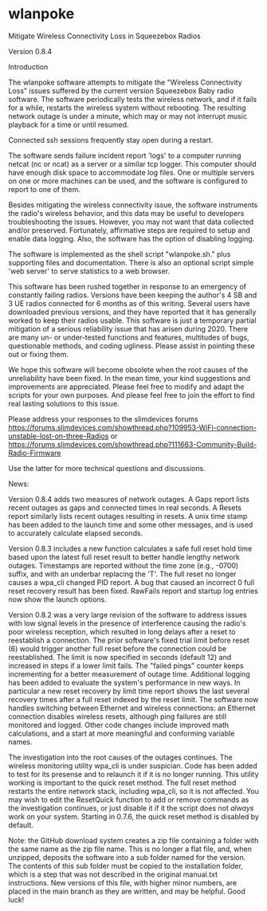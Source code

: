 # wlanpoke
Mitigate Wireless Connectivity Loss in Squeezebox Radios

Version 0.8.4

Introduction

The wlanpoke software attempts to mitigate the "Wireless Connectivity Loss" issues suffered by the current version Squeezebox Baby radio software. The software periodically tests the wireless network, and if it fails for a while, restarts the wireless system without rebooting. The resulting network outage is under a minute, which may or may not interrupt music playback for a time or until resumed.

Connected ssh sessions frequently stay open during a restart.

The software sends failure incident report 'logs' to a computer running netcat (nc or ncat) as a server or a similar tcp logger. This computer should have enough disk space to accommodate log files. One or multiple servers on one or more machines can be used, and the software is configured to report to one of them.

Besides mitigating the wireless connectivity issue, the software instruments the radio's wireless behavior, and this data may be useful to developers troubleshooting the issues. However, you may not want that data collected and/or preserved. Fortunately, affirmative steps are required to setup and enable data logging. Also, the software has the option of disabling logging.

The software is implemented as the shell script "wlanpoke.sh." plus supporting files and documentation. There is also an optional script simple 'web server' to serve statistics to a web browser.

This software has been rushed together in response to an emergency of constantly failing radios. Versions have been keeping the author's 4 SB and 3 UE radios connected for 6 months as of this writing. Several users have downloaded previous versions, and they have reported that it has generally worked to keep their radios usable. This software is just a temporary partial mitigation of a serious reliability issue that has arisen during 2020. There are many un- or under-tested functions and features, multitudes of bugs, questionable methods, and coding ugliness. Please assist in pointing these out or fixing them.

We hope this software will become obsolete when the root causes of the unreliability have been fixed. In the mean time, your kind suggestions and improvements are appreciated. Please feel free to modify and adapt the scripts for your own purposes. And please feel free to join the effort to find real lasting solutions to this issue.

Please address your responses to the slimdevices forums  https://forums.slimdevices.com/showthread.php?109953-WiFi-connection-unstable-lost-on-three-Radios or https://forums.slimdevices.com/showthread.php?111663-Community-Build-Radio-Firmware

Use the latter for more technical questions and discussions.

News: 

Version 0.8.4 adds two measures of network outages. A Gaps report lists recent outages as gaps and connected times in real seconds. A Resets report similarly lists recent outages resulting in resets. A unix time stamp has been added to the launch time and some other messages, and is used to accurately calculate elapsed seconds.

Version 0.8.3 includes a new function calculates a safe full reset hold time based upon the latest full reset result to better handle lengthy network outages. Timestamps are reported without the time zone (e.g., -0700) suffix, and with an underbar replacing the 'T'. The full reset no longer causes a wpa_cli changed PID report. A bug that caused an incorrect 0 full reset recovery result has been fixed. RawFails report and startup log entries now show the launch options.

Version 0.8.2 was a very large revision of the software to address issues with low signal levels in the presence of interference causing the radio's poor wireless reception, which resulted in long delays after a reset to reestablish a connection. The prior software's fixed trial limit before reset (6) would trigger another full reset before the connection could be reestablished. The limit is now specified in seconds (default 12) and increased in steps if a lower limit fails. The "failed pings" counter keeps incrementing for a better measurement of outage time. Additional logging has been added to evaluate the system's performance in new ways. In particular a new reset recovery by limit time report shows the last several recovery times after a full reset indexed by the reset limit. The software now handles switching between Ethernet and wireless connections: an Ethernet connection disables wireless resets, although ping failures are still monitored and logged. Other code changes include improved math calculations, and a start at more meaningful and conforming variable names. 

The investigation into the root causes of the outages continues. The wireless monitoring utility wpa_cli is under suspician. Code has been added to test for its presense and to relaunch it if it is no longer running. This utility working is important to the quick reset method. The full reset method restarts the entire network stack, including wpa_cli, so it is not affected. You may wish to edit the ResetQuick function to add or remove commands as the investigation continues, or just disable it if it the script does not *always* work on your system. Starting in 0.7.6, the quick reset method is disabled by default.

Note: the GitHub download system creates a zip file containing a folder with the same name as the zip file name. This is no longer a flat file, and, when unzipped, deposits the software into a sub folder named for the version. The contents of this sub folder must be copied to the installation folder, which is a step that was not described in the original manual.txt instructions. New versions of this file, with higher minor numbers, are placed in the main branch as they are written, and may be helpful. Good luck!
